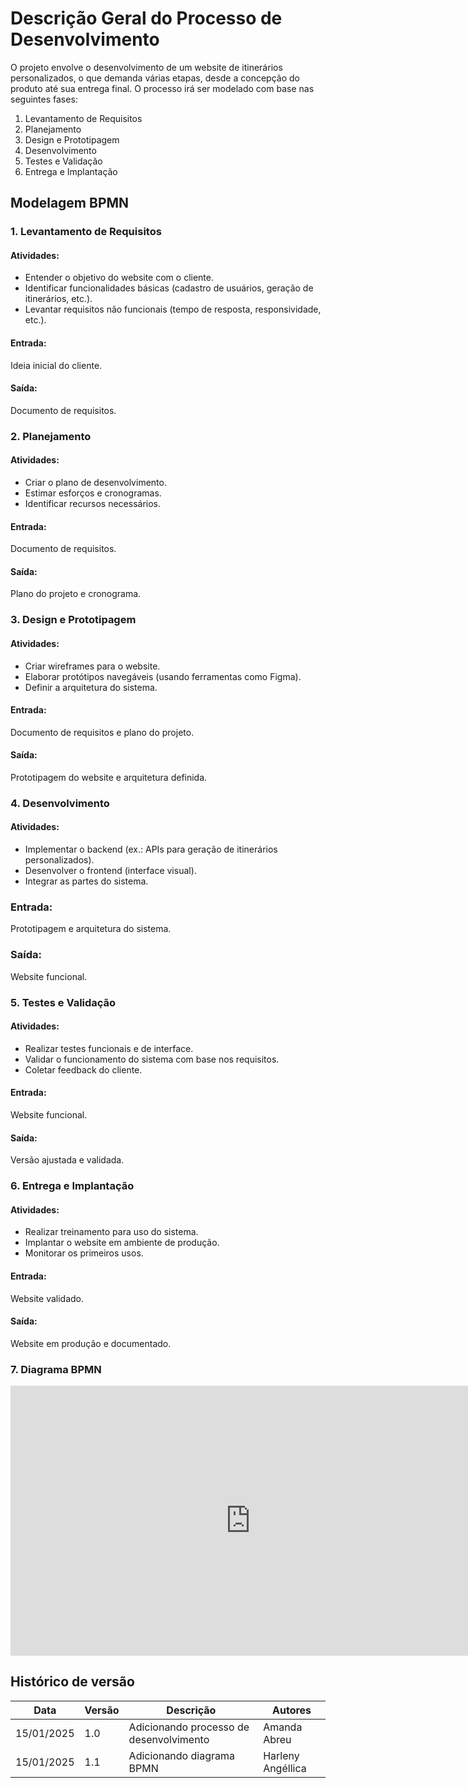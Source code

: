 # Descrição Geral do Processo de Desenvolvimento 

O projeto envolve o desenvolvimento de um website de itinerários personalizados, o que demanda várias etapas, desde a concepção do produto até sua entrega final. O processo irá ser modelado com base nas seguintes fases:

1. Levantamento de Requisitos
2. Planejamento
3. Design e Prototipagem
4. Desenvolvimento
5. Testes e Validação
6. Entrega e Implantação

## Modelagem BPMN

### 1. Levantamento de Requisitos
#### Atividades:
- Entender o objetivo do website com o cliente.
- Identificar funcionalidades básicas (cadastro de usuários, geração de itinerários, etc.).
- Levantar requisitos não funcionais (tempo de resposta, responsividade, etc.).
  
#### Entrada: 
Ideia inicial do cliente.
#### Saída: 
Documento de requisitos.

### 2. Planejamento
#### Atividades:
- Criar o plano de desenvolvimento.
- Estimar esforços e cronogramas.
- Identificar recursos necessários.
  
#### Entrada: 
Documento de requisitos.
#### Saída: 
Plano do projeto e cronograma.

### 3. Design e Prototipagem
#### Atividades:
- Criar wireframes para o website.
- Elaborar protótipos navegáveis (usando ferramentas como Figma).
- Definir a arquitetura do sistema.
  
#### Entrada: 
Documento de requisitos e plano do projeto.
#### Saída: 
Prototipagem do website e arquitetura definida.

### 4. Desenvolvimento
#### Atividades:
- Implementar o backend (ex.: APIs para geração de itinerários personalizados).
- Desenvolver o frontend (interface visual).
- Integrar as partes do sistema.
  
### Entrada: 
Prototipagem e arquitetura do sistema.
### Saída: 
Website funcional.

### 5. Testes e Validação
#### Atividades:
- Realizar testes funcionais e de interface.
- Validar o funcionamento do sistema com base nos requisitos.
- Coletar feedback do cliente.
  
#### Entrada: 
Website funcional.
#### Saída: 
Versão ajustada e validada.

### 6. Entrega e Implantação
#### Atividades:
- Realizar treinamento para uso do sistema.
- Implantar o website em ambiente de produção.
- Monitorar os primeiros usos.
  
#### Entrada: 
Website validado.
#### Saída: 
Website em produção e documentado.


### 7. Diagrama BPMN

<iframe width="768" height="432" src="https://miro.com/app/live-embed/uXjVLtWQQ58=/?moveToViewport=-5020,-1609,6164,3217&embedId=845026760974" frameborder="0" scrolling="no" allow="fullscreen; clipboard-read; clipboard-write" allowfullscreen></iframe>

## Histórico de versão

|Data|Versão|Descrição|Autores|
|--|--|--|--|
|15/01/2025|1.0|Adicionando processo de desenvolvimento|Amanda Abreu|
|15/01/2025|1.1| Adicionando diagrama BPMN | Harleny Angéllica |